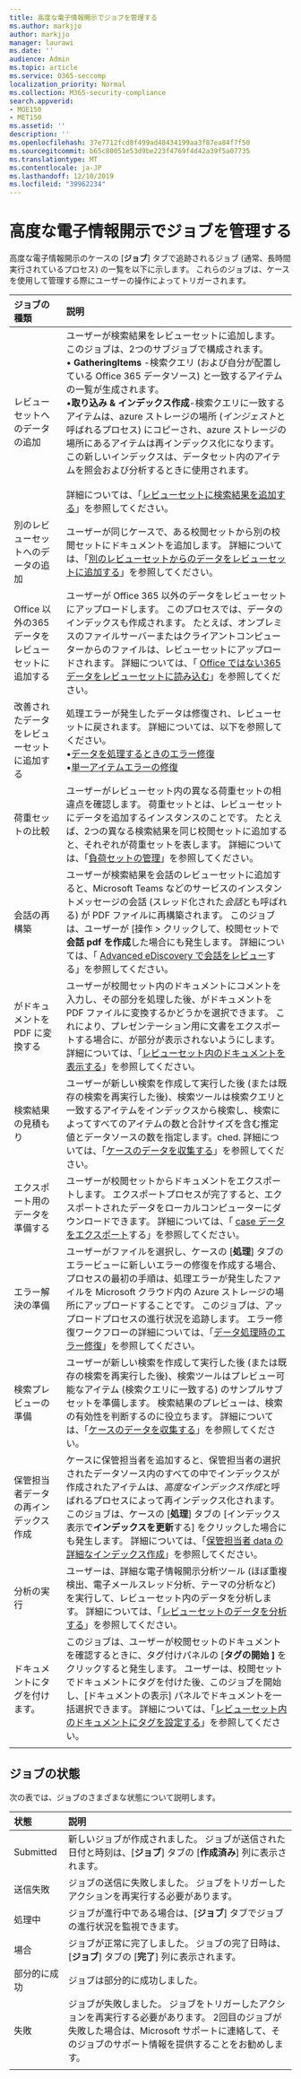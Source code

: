 ```yaml
---
title: 高度な電子情報開示でジョブを管理する
ms.author: markjjo
author: markjjo
manager: laurawi
ms.date: ''
audience: Admin
ms.topic: article
ms.service: O365-seccomp
localization_priority: Normal
ms.collection: M365-security-compliance
search.appverid:
- MOE150
- MET150
ms.assetid: ''
description: ''
ms.openlocfilehash: 37e7712fcd8f499ad48434199aa3f87ea84f7f50
ms.sourcegitcommit: b65c80051e53d9be223f4769f4d42a39f5a07735
ms.translationtype: MT
ms.contentlocale: ja-JP
ms.lasthandoff: 12/10/2019
ms.locfileid: "39962234"
---
```

# <a name="manage-jobs-in-advanced-ediscovery"></a>高度な電子情報開示でジョブを管理する

高度な電子情報開示のケースの [**ジョブ**] タブで追跡されるジョブ (通常、長時間実行されているプロセス) の一覧を以下に示します。 これらのジョブは、ケースを使用して管理する際にユーザーの操作によってトリガーされます。

| ジョブの種類            | 説明     |
| :----------------- | :----------     |
|レビューセットへのデータの追加 | ユーザーが検索結果をレビューセットに追加します。 このジョブは、2つのサブジョブで構成されます。 </br>• **GatheringItems** -検索クエリ (および自分が配置している Office 365 データソース) と一致するアイテムの一覧が生成されます。 </br>•**取り込み & インデックス作成**-検索クエリに一致するアイテムは、azure ストレージの場所 (*インジェスト*と呼ばれるプロセス) にコピーされ、azure ストレージの場所にあるアイテムは再インデックス化になります。 この新しいインデックスは、データセット内のアイテムを照会および分析するときに使用されます。 </br></br>詳細については、「[レビューセットに検索結果を追加する](add-data-to-review-set.md)」を参照してください。 |
|別のレビューセットへのデータの追加 | ユーザーが同じケースで、ある校閲セットから別の校閲セットにドキュメントを追加します。 詳細については、「[別のレビューセットからのデータをレビューセットに追加する](add-data-to-review-set-from-another-review-set.md)」を参照してください。|
|Office 以外の365データをレビューセットに追加する | ユーザーが Office 365 以外のデータをレビューセットにアップロードします。 このプロセスでは、データのインデックスも作成されます。 たとえば、オンプレミスのファイルサーバーまたはクライアントコンピューターからのファイルは、レビューセットにアップロードされます。 詳細については、「 [Office ではない365データをレビューセットに読み込む](load-non-office365-data.md)」を参照してください。| 
|改善されたデータをレビューセットに追加する | 処理エラーが発生したデータは修復され、レビューセットに戻されます。 詳細については、以下を参照してください。</br>•[データを処理するときのエラー修復](error-remediation-when-processing-data-in-advanced-ediscovery.md)</br>•[単一アイテムエラーの修復](single-item-error-remediation.md)| 
|荷重セットの比較 | ユーザーがレビューセット内の異なる荷重セットの相違点を確認します。 荷重セットとは、レビューセットにデータを追加するインスタンスのことです。 たとえば、2つの異なる検索結果を同じ校閲セットに追加すると、それぞれが荷重セットを表します。 詳細については、「[負荷セットの管理](manage-load-sets.md)」を参照してください。 |
|会話の再構築|ユーザーが検索結果を会話のレビューセットに追加すると、Microsoft Teams などのサービスのインスタントメッセージの会話 (スレッド化された*会話*とも呼ばれる) が PDF ファイルに再構築されます。 このジョブは、ユーザーが [操作 > クリックして、校閲セットで**会話 pdf を作成**した場合にも発生します。 詳細については、「 [Advanced eDiscovery で会話をレビュー](conversation-review-sets.md)する」を参照してください。
|がドキュメントを PDF に変換する|ユーザーが校閲セット内のドキュメントにコメントを入力し、その部分を処理した後、がドキュメントを PDF ファイルに変換するかどうかを選択できます。 これにより、プレゼンテーション用に文書をエクスポートする場合に、が部分が表示されないようにします。 詳細については、「[レビューセット内のドキュメントを表示する](annotating-and-redacting-documents.md)」を参照してください。 |
|検索結果の見積もり | ユーザーが新しい検索を作成して実行した後 (または既存の検索を再実行した後)、検索ツールは検索クエリと一致するアイテムをインデックスから検索し、検索によってすべてのアイテムの数と合計サイズを含む推定値とデータソースの数を指定します。ched.  詳細については、「[ケースのデータを収集する](collecting-data-for-ediscovery.md)」を参照してください。 | 
|エクスポート用のデータを準備する | ユーザーが校閲セットからドキュメントをエクスポートします。 エクスポートプロセスが完了すると、エクスポートされたデータをローカルコンピューターにダウンロードできます。 詳細については、「 [case データをエクスポート](exporting-data-ediscover20.md)する」を参照してください。 | 
|エラー解決の準備 |ユーザーがファイルを選択し、ケースの [**処理**] タブのエラービューに新しいエラーの修復を作成する場合、プロセスの最初の手順は、処理エラーが発生したファイルを Microsoft クラウド内の Azure ストレージの場所にアップロードすることです。 このジョブは、アップロードプロセスの進行状況を追跡します。 エラー修復ワークフローの詳細については、「[データ処理時のエラー修復](error-remediation.md)」を参照してください。 | 
|検索プレビューの準備 | ユーザーが新しい検索を作成して実行した後 (または既存の検索を再実行した後)、検索ツールはプレビュー可能なアイテム (検索クエリに一致する) のサンプルサブセットを準備します。 検索結果のプレビューは、検索の有効性を判断するのに役立ちます。  詳細については、「[ケースのデータを収集する](collecting-data-for-ediscovery.md#view-search-results-and-statistics)」を参照してください。 | 
|保管担当者データの再インデックス作成 | ケースに保管担当者を追加すると、保管担当者の選択されたデータソース内のすべての中でインデックスが作成されたアイテムは、*高度なインデックス作成*と呼ばれるプロセスによって再インデックス化されます。 このジョブは、ケースの [**処理**] タブの [インデックス表示で**インデックスを更新**する] をクリックした場合にも発生します。 詳細については、「[保管担当者 data の詳細なインデックス作成](indexing-custodian-data.md)」を参照してください。
|分析の実行 | ユーザーは、詳細な電子情報開示分析ツール (ほぼ重複検出、電子メールスレッド分析、テーマの分析など) を実行して、レビューセット内のデータを分析します。 詳細については、「[レビューセットのデータを分析する](analyzing-data-in-review-set.md)」を参照してください。 | 
|ドキュメントにタグを付けます。 | このジョブは、ユーザーが校閲セットのドキュメントを確認するときに、タグ付けパネルの [**タグの開始** **]** をクリックすると発生します。 ユーザーは、校閲セットでドキュメントにタグを付けた後、このジョブを開始し、[ドキュメントの表示] パネルでドキュメントを一括選択できます。 詳細については、「[レビューセット内のドキュメントにタグを設定する](tagging-documents.md)」を参照してください。 | 
|||

## <a name="job-status"></a>ジョブの状態

次の表では、ジョブのさまざまな状態について説明します。

| 状態           | 説明     |
| :----------------- | :----------     |
| Submitted | 新しいジョブが作成されました。  ジョブが送信された日付と時刻は、[**ジョブ**] タブの [**作成済み**] 列に表示されます。 |
| 送信失敗 | ジョブの送信に失敗しました。  ジョブをトリガーしたアクションを再実行する必要があります。 |
| 処理中 | ジョブが進行中である場合は、[**ジョブ**] タブでジョブの進行状況を監視できます。 |
| 場合 | ジョブが正常に完了しました。 ジョブの完了日時は、[**ジョブ**] タブの [**完了**] 列に表示されます。 |
| 部分的に成功 | ジョブは部分的に成功しました。 |
| 失敗 | ジョブが失敗しました。  ジョブをトリガーしたアクションを再実行する必要があります。 2回目のジョブが失敗した場合は、Microsoft サポートに連絡して、そのジョブのサポート情報を提供することをお勧めします。 |
|||
